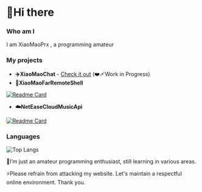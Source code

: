 # 👋Hi there
### Who am I
I am XiaoMaoPrx , a programming amateur
### My projects
- **✈️XiaoMaoChat** - [Check it out](https://rlmk.cc) (❤️‍🩹Work in Progress)
- **👾XiaoMaoFarRemoteShell**
  
[![Readme Card](https://github-readme-stats.vercel.app/api/pin/?username=XiaoMaoPrx&repo=XiaoM-FRS&theme=transparent)](https://github.com/XiaoMaoPrx/XiaoM-FRS)

- **☁️NetEaseCloudMusicApi**

[![Readme Card](https://github-readme-stats.vercel.app/api/pin/?username=XiaoMaoPrx&repo=NetEase-Cloud-Music-Api&theme=transparent)](https://github.com/XiaoMaoPrx/NetEase-Cloud-Music-Api)

### Languages

![Top Langs](https://github-readme-stats.vercel.app/api/top-langs/?username=XiaoMaoPrx&theme=transparent)

🚀I’m just an amateur programming enthusiast, still learning in various areas.

⚡Please refrain from attacking my website. Let's maintain a respectful online environment. Thank you.
